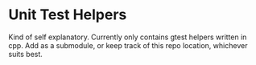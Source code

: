 Unit Test Helpers
=================
Kind of self explanatory. Currently only contains gtest helpers written in cpp. Add as a submodule, or keep track of this repo location, whichever suits best.